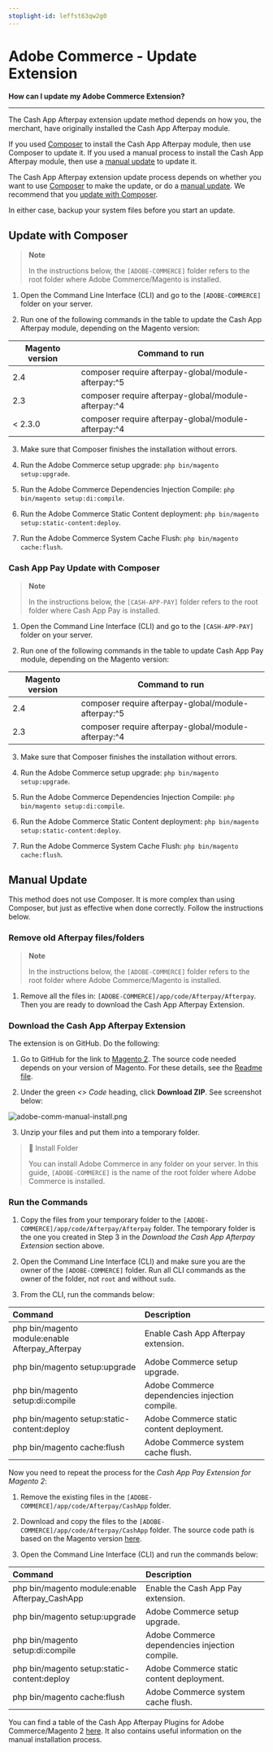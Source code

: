 ```yaml
---
stoplight-id: leffst63qw2g0
---
```


# Adobe Commerce - Update Extension

**How can I update my Adobe Commerce Extension?**

---

The Cash App Afterpay extension update method depends on how you, the merchant, have originally installed the Cash App Afterpay module. 

If you used [Composer](https://getcomposer.org/) to install the Cash App Afterpay module, then use Composer to update it. If you used a manual process to install the Cash App Afterpay module, then use a [manual update](#manual-update) to update it.

The Cash App Afterpay extension update process depends on whether you want to use [Composer](https://getcomposer.org/) to make the update, or do a [manual update](#manual-update). We recommend that you [update with Composer](#update-with-composer).

In either case, backup your system files before you start an update. 

## Update with Composer

<!--theme: info-->
> **Note**
>
> In the instructions below, the `[ADOBE-COMMERCE]` folder refers to the root folder where Adobe Commerce/Magento is installed.

1. Open the Command Line Interface (CLI) and go to the `[ADOBE-COMMERCE]` folder on your server.

2. Run one of the following commands in the table to update the Cash App Afterpay module, depending on the Magento version:

Magento version | Command to run | 
----------------|----------------|
2.4 | composer require afterpay-global/module-afterpay:^5 | 
2.3 | composer require afterpay-global/module-afterpay:^4 | 
< 2.3.0 | composer require afterpay-global/module-afterpay:^4 | 

3. Make sure that Composer finishes the installation without errors.

4. Run the Adobe Commerce setup upgrade: `php bin/magento setup:upgrade`.

5. Run the Adobe Commerce Dependencies Injection Compile: `php bin/magento setup:di:compile`.

6. Run the Adobe Commerce Static Content deployment: `php bin/magento setup:static-content:deploy`.

7. Run the Adobe Commerce System Cache Flush: `php bin/magento cache:flush`.

### Cash App Pay Update with Composer

<!--theme: info-->
> **Note**
>
> In the instructions below, the `[CASH-APP-PAY]` folder refers to the root folder where Cash App Pay is installed.

1. Open the Command Line Interface (CLI) and go to the `[CASH-APP-PAY]` folder on your server.

2. Run one of the following commands in the table to update Cash App Pay module, depending on the Magento version:

Magento version | Command to run | 
----------------|----------------|
2.4 | composer require afterpay-global/module-afterpay:^5 | 
2.3 | composer require afterpay-global/module-afterpay:^4 | 

3. Make sure that Composer finishes the installation without errors.

4. Run the Adobe Commerce setup upgrade: `php bin/magento setup:upgrade`.

5. Run the Adobe Commerce Dependencies Injection Compile: `php bin/magento setup:di:compile`.

6. Run the Adobe Commerce Static Content deployment: `php bin/magento setup:static-content:deploy`.

7. Run the Adobe Commerce System Cache Flush: `php bin/magento cache:flush`.

## Manual Update

This method does not use Composer. It is more complex than using Composer, but just as effective when done correctly. Follow the instructions below.

### Remove old Afterpay files/folders

<!--theme: info-->
> **Note**
>
> In the instructions below, the `[ADOBE-COMMERCE]` folder refers to the root folder where Adobe Commerce/Magento is installed.

1. Remove all the files in: `[ADOBE-COMMERCE]/app/code/Afterpay/Afterpay`. Then you are ready to download the Cash App Afterpay Extension.

### Download the Cash App Afterpay Extension

The extension is on GitHub. Do the following:

1. Go to GitHub for the link to [Magento 2](https://github.com/afterpay/afterpay-magento-2). The source code needed depends on your version of Magento. For these details, see the [Readme file](https://github.com/afterpay/afterpay-magento-2#readme).

2. Under the green *<> Code* heading, click **Download ZIP**. See screenshot below:

![adobe-comm-manual-install.png](../../../assets/images/adobe-comm-manual-install.png)

3. Unzip your files and put them into a temporary folder.

> 📘 Install Folder
> 
> You can install Adobe Commerce in any folder on your server. In this guide, `[ADOBE-COMMERCE]` is the name of the root folder where Adobe Commerce is installed.

### Run the Commands

1. Copy the files from your temporary folder to the `[ADOBE-COMMERCE]/app/code/Afterpay/Afterpay` folder. The temporary folder is the one you created in Step 3 in the *Download the Cash App Afterpay Extension* section above.

2. Open the Command Line Interface (CLI) and make sure you are the owner of the `[ADOBE-COMMERCE]` folder. Run all CLI commands as the owner of the folder, not `root` and without `sudo`.

3. From the CLI, run the commands below:

| Command                                         | Description                                   |
| :---------------------------------------------- | :-------------------------------------------- |
| php bin/magento module:enable Afterpay_Afterpay | Enable Cash App Afterpay extension.|        
| php bin/magento setup:upgrade                   | Adobe Commerce setup upgrade.                  |
| php bin/magento setup:di:compile                | Adobe Commerce dependencies injection compile. |
| php bin/magento setup:static-content:deploy     | Adobe Commerce static content deployment.     |
| php bin/magento cache:flush                     | Adobe Commerce system cache flush.          |

Now you need to repeat the process for the *Cash App Pay Extension for Magento 2*:

1. Remove the existing files in the `[ADOBE-COMMERCE]/app/code/Afterpay/CashApp` folder.

2. Download and copy the files to the `[ADOBE-COMMERCE]/app/code/Afterpay/CashApp` folder. The source code path is based on the Magento version [here](https://github.com/afterpay/cash-app-pay-magento-2).

3. Open the Command Line Interface (CLI) and run the commands below:

| Command                                         | Description                                   |
| :---------------------------------------------- | :-------------------------------------------- |
| php bin/magento module:enable Afterpay_CashApp | Enable the Cash App Pay extension.                     |
| php bin/magento setup:upgrade                   | Adobe Commerce setup upgrade.                  |
| php bin/magento setup:di:compile                | Adobe Commerce dependencies injection compile. |
| php bin/magento setup:static-content:deploy     | Adobe Commerce static content deployment.     |
| php bin/magento cache:flush                    | Adobe Commerce system cache flush.          |

You can find a table of the Cash App Afterpay Plugins for Adobe Commerce/Magento 2 [here](https://github.com/afterpay/afterpay-magento-2#install-manually). It also contains useful information on the manual installation process.